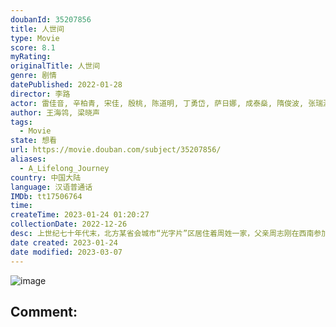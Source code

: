 ```yaml
---
doubanId: 35207856
title: 人世间
type: Movie
score: 8.1
myRating: 
originalTitle: 人世间
genre: 剧情
datePublished: 2022-01-28
director: 李路
actor: 雷佳音, 辛柏青, 宋佳, 殷桃, 陈道明, 丁勇岱, 萨日娜, 成泰燊, 隋俊波, 张瑞涵, 宋楚炎, 王大奇, 王阳, 李建义, 宋春丽, 张凯丽, 于震, 冯雷, 白志迪, 黄小蕾, 胡连馨, 吴幸键, 梁晓声, 马少骅, 徐百慧, 韩昊霖, 陆毅, 胡静, 房子斌, 丁海峰, 宫宏佳, 孙之鸿, 王艺禅, 沈晓海, 潘斌龙, 苗驰, 赵小锐, 舒耀瑄, 刘晓晔, 徐小飒, 徐松子, 于越, 李光复, 苇青, 卞涛, 许文广, 徐敏, 王晴, 张继波, 洪浚嘉, 方悦乔, 可旭, 李学政, 白红标, 姜寒, 尹键, 李大强, 黄俊鹏, 胡连华, 任铭松, 朱彬予, 马凡丁, 葛子铭, 李卓钊, 郭紫铭, 李思博, 王菁华, 曹克难, 纪帅, 李威, 郭凯敏, 孙晶晶, 马京京, 马卫军, 杨猛, 程诚, 王志刚, 王建兵, 潘洋, 姜冠南, 曹苑, 冯筱童, 荣梓希, 代皓宇, 刘沛
author: 王海鸰, 梁晓声
tags:
  - Movie
state: 想看
url: https://movie.douban.com/subject/35207856/
aliases:
  - A_Lifelong_Journey
country: 中国大陆
language: 汉语普通话
IMDb: tt17506764
time: 
createTime: 2023-01-24 01:20:27
collectionDate: 2022-12-26
desc: 上世纪七十年代末，北方某省会城市“光字片”区居住着周姓一家，父亲周志刚在西南参加“大三线”建设，长子周秉义响应国家号召成为第一批下乡知青，长女周蓉追随诗人丈夫远赴贵州乡村，周家只留下小弟周秉昆与周母相...
date created: 2023-01-24
date modified: 2023-03-07
---
```


![image](p2867957830.jpg)

Comment:
---
